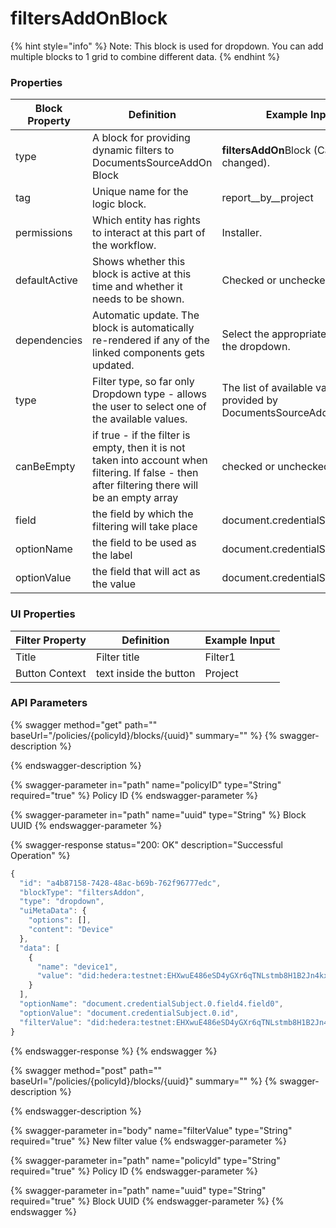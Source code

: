 # filtersAddOnBlock

{% hint style="info" %}
Note: This block is used for dropdown. You can add multiple blocks to 1 grid to combine different data.&#x20;
{% endhint %}

### Properties

| Block Property | Definition                                                                                                                                       | Example Input                                                         |
| -------------- | ------------------------------------------------------------------------------------------------------------------------------------------------ | --------------------------------------------------------------------- |
| type           | A block for providing dynamic filters to DocumentsSourceAddOn Block                                                                              | **filtersAddOn**Block (Can't be changed).                             |
| tag            | Unique name for the logic block.                                                                                                                 | report\__by\__project                                                 |
| permissions    | Which entity has rights to interact at this part of the workflow.                                                                                | Installer.                                                            |
| defaultActive  | Shows whether this block is active at this time and whether it needs to be shown.                                                                | Checked or unchecked.                                                 |
| dependencies   | Automatic update. The block is automatically re-rendered if any of the linked components gets updated.                                           | Select the appropriate block from the dropdown.                       |
| type           | Filter type, so far only Dropdown type - allows the user to select one of the available values.                                                  | The list of available values is provided by DocumentsSourceAddonBlock |
| canBeEmpty     | if true - if the filter is empty, then it is not taken into account when filtering. If false - then after filtering there will be an empty array | checked or unchecked                                                  |
| field          | the field by which the filtering will take place                                                                                                 | document.credentialSubject.0.ref                                      |
| optionName     | the field to be used as the label                                                                                                                | document.credentialSubject.0.id                                       |
| optionValue    | the field that will act as the value                                                                                                             | document.credentialSubject.0.id                                       |

### UI Properties

| Filter Property | Definition             | Example Input |
| --------------- | ---------------------- | ------------- |
| Title           | Filter title           | Filter1       |
| Button Context  | text inside the button | Project       |

### API Parameters

{% swagger method="get" path="" baseUrl="/policies/{policyId}/blocks/{uuid}" summary="" %}
{% swagger-description %}

{% endswagger-description %}

{% swagger-parameter in="path" name="policyID" type="String" required="true" %}
Policy ID
{% endswagger-parameter %}

{% swagger-parameter in="path" name="uuid" type="String" %}
Block UUID
{% endswagger-parameter %}

{% swagger-response status="200: OK" description="Successful Operation" %}
```javascript
{
  "id": "a4b87158-7428-48ac-b69b-762f96777edc",
  "blockType": "filtersAddon",
  "type": "dropdown",
  "uiMetaData": {
    "options": [],
    "content": "Device"
  },
  "data": [
    {
      "name": "device1",
      "value": "did:hedera:testnet:EHXwuE486eSD4yGXr6qTNLstmb8H1B2Jn4kx3PeWZzjv_0.0.1675232535045"
    }
  ],
  "optionName": "document.credentialSubject.0.field4.field0",
  "optionValue": "document.credentialSubject.0.id",
  "filterValue": "did:hedera:testnet:EHXwuE486eSD4yGXr6qTNLstmb8H1B2Jn4kx3PeWZzjv_0.0.1675232535045"
}

```
{% endswagger-response %}
{% endswagger %}

{% swagger method="post" path="" baseUrl="/policies/{policyId}/blocks/{uuid}" summary="" %}
{% swagger-description %}

{% endswagger-description %}

{% swagger-parameter in="body" name="filterValue" type="String" required="true" %}
New filter value
{% endswagger-parameter %}

{% swagger-parameter in="path" name="policyId" type="String" required="true" %}
Policy ID
{% endswagger-parameter %}

{% swagger-parameter in="path" name="uuid" type="String" required="true" %}
Block UUID
{% endswagger-parameter %}
{% endswagger %}
